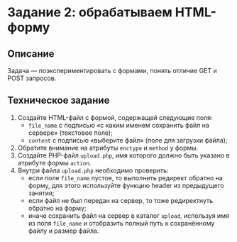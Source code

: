 # Задание 2: обрабатываем HTML-форму  

## Описание
Задача — поэкспериментировать с формами, понять отличие GET и POST запросов.

## Техническое задание
1. Создайте HTML-файл с формой, содержащей следующие поля:
    * `file_name` с подписью «с каким именем сохранить файл на сервере» (текстовое поле);
    * `content` с подписью «выберите файл» (поле для загрузки файла);
2. Обратите внимание на атрибуты `enctype` и `method` у формы.
3. Создайте PHP-файл `upload.php`, имя которого должно быть указано в атрибуте формы `action`.
4. Внутри файла `upload.php` необходимо проверить:
    * если поле `file_name` пустое, то выполнить редирект обратно на форму, для этого используйте функцию header из предыдущего занятия;
    * если файл не был передан на сервер, то тоже редиректнуть обратно на форму;
    * иначе сохранить файл на сервер в каталог `upload`, используя имя из поля `file_name` и 
      отобразить полный путь к сохранённому файлу и размер файла.
      

